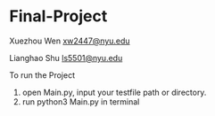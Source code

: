# Final-Project

Xuezhou Wen
xw2447@nyu.edu

Lianghao Shu
ls5501@nyu.edu


To run the Project

1. open Main.py, input your testfile path or directory.
2. run python3 Main.py in terminal

